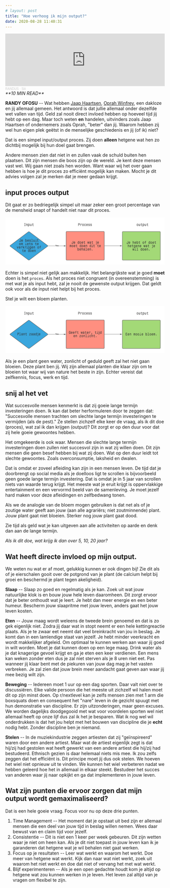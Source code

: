 ```yaml
---
# layout: post
title: "Hoe verhoog ik mijn output?"
date: 2020-08-28 11:40:31
---
```

<iframe width="100%" height="166" scrolling="no" frameborder="no" allow="autoplay" src="https://w.soundcloud.com/player/?url=https%3A//api.soundcloud.com/tracks/751769857&color=%23daa51f&auto_play=false&hide_related=false&show_comments=true&show_user=true&show_reposts=false&show_teaser=true"></iframe><div style="font-size: 10px; color: #cccccc;line-break: anywhere;word-break: normal;overflow: hidden;white-space: nowrap;text-overflow: ellipsis; font-family: Interstate,Lucida Grande,Lucida Sans Unicode,Lucida Sans,Garuda,Verdana,Tahoma,sans-serif;font-weight: 100;"><a href="https://soundcloud.com/randus95" title="RANDUS" target="_blank" style="color: #cccccc; text-decoration: none;">RANDUS</a> · <a href="https://soundcloud.com/randus95/siii" title="Siii" target="_blank" style="color: #cccccc; text-decoration: none;">Siii</a></div>

<link rel="stylesheet" href="https://cdnjs.cloudflare.com/ajax/libs/font-awesome/4.7.0/css/font-awesome.min.css">
<i class="fa fa-clock-o" aria-hidden="true" style="fontsize:20px"> **10 MIN READ**</i>

**RANDY OFOSU** -- Wat hebben <a href="https://nl.wikipedia.org/wiki/Jaap_Haartsen">Jaap Haartsen</a>, <a href="https://nl.wikipedia.org/wiki/Oprah_Winfrey" target="_blank">Oprah Winfrey</a>, een dakloze en jij allemaal gemeen. Het antwoord is dat jullie allemaal onder dezelfde wet vallen van tijd. Geld zal nooit direct invloed hebben op hoeveel tijd jij hebt op een dag. Maar toch weten **en** handelen, uitvinders zoals Jaap Haartsen of ondernemers zoals Oprah, "beter" dan jij. Waarom hebben zij wel hun eigen plek geëtst in de menselijke geschiedenis en jij (of ik) niet? 

Dat is een simpel input/output proces. Zij doen **alleen** hetgene wat hen zo dichtbij mogelijk bij hun doel gaat brengen. 

Andere mensen zien dat niet in en zullen vaak de schuld buiten hen plaatsen. Dit zijn mensen die boos zijn op de wereld. Je kent deze mensen vast wel. Wij gaan niet zoals hen worden. Want waar wij het over gaan hebben is hoe je dit proces zo efficiënt mogelijk kan maken. Mocht je dit advies volgen zal je merken dat je meer gedaan krijgt. 

## input proces output
Dit gaat er zo bedriegelijk simpel uit maar zeker een groot percentage van de mensheid snapt of handelt niet naar dit proces. 

<img src="/assets/img/inputoutput.png" title="De input output model" alt="De input output model">

Echter is simpel niet gelijk aan makkelijk. Het belangrijkste wat je goed **moet** doen is het `proces`. Als het proces niet congruent (in overeenstemming) is met wat je als input hebt, zal je nooit de gewenste output krijgen. Dat geldt ook voor als de input niet helpt bij het proces.

Stel je wilt een bloem planten. 

<img src="/assets/img/bloem_plant_proces.png" title="De input output model bloem editie" alt="input out model bloem editie">

Als je een plant geen water, zonlicht of geduld geeft zal het niet gaan bloeien. Deze plant ben jij. Wij zijn allemaal planten die klaar zijn om te bloeien tot waar wij van nature het beste in zijn. Echter vereist dat zelfkennis, focus, werk en tijd.

## snij al het vet
Wat succesvolle mensen kenmerkt is dat zij goeie lange termijn investeringen doen. Ik kan dat beter herformuleren door te zeggen dat: "Succesvolle mensen trachten om slechte lange termijn investeringen te vermijden (als de pest)." Ze stellen zichzelf elke keer de vraag, als ik dit doe (proces), wat zal ik dan krijgen (output)? Dit zorgt er op den duur voor dat zij hele goeie gewoontes hebben.

Het omgekeerde is ook waar. Mensen die slechte lange termijn investeringen doen zullen niet succesvol zijn in wat zij willen doen. Dit zijn mensen die geen besef hebben bij wat zij doen. Wat op den duur leidt tot slechte gewoontes. Zoals overconsumptie, laksheid en dwalen.

Dat is omdat er zoveel afleiding kan zijn in een mensen leven. De tijd dat je doorbrengt op social media als je doelloos ligt te scrollen is bijvoorbeeld geen goede lange termijn investering. Dat is omdat je in 5 jaar van scrollen niets van waarde terug krijgt. Het meeste wat je eruit krijgt is oppervlakkige entertainment en een vervormd beeld van de samenleving. Je moet jezelf hard maken voor deze afleidingen en zelfbedwang tonen.

Als we de analogie van de bloem mogen gebruiken is dat net als of je zoutige water geeft aan jouw (aan alle agrariërs; niet zoutminnende) plant. Jouw plant gaat niet bloeien. Sterker nog jouw plant gaat dood. 

Zie tijd als geld wat je kan uitgeven aan alle activiteiten op aarde en denk dan aan de lange termijn.

*Als ik dit doe, wat krijg ik dan over 5, 10, 20 jaar?*

## Wat heeft directe invloed op mijn output.
We weten nu wat er af moet, gelukkig kunnen er ook dingen bij! Zie dit als of je eierschalen gooit over de potgrond van je plant (de calcium helpt bij groei en beschermd je plant tegen akeligheid).  

**Slaap** -- Slaap zo goed en regelmatig als je kan. Zoek uit wat jouw natuurlijke klok is en bouw jouw hele leven daaromheen. Dit zorgt ervoor dat je beter onthoudt wat je leert. Je hebt dan meer energie en een beter humeur. Bescherm jouw slaapritme met jouw leven, anders gaat het jouw leven kosten.

**Eten** -- Jouw maag wordt weleens de tweede brein genoemd en dat is zo gek eigenlijk niet. Zodra jij daar wat in stopt neemt er een hele kettingreactie plaats. Als je te zwaar eet neemt dat veel breinkracht van jou in beslag. Je komt dan in een lamlendige staat van jezelf. Je hebt minder veerkracht en wordt makkelijker afgeleid. Om optimaal te kunnen werken aan waar jij goed in wilt worden. Moet je dat kunnen doen op een lege maag. Drink water als je dat knagerige gevoel krijgt en ga je eten een keer verdienen. Een mens kan weken zonder eten dus je zal niet sterven als je 8 uren niet eet. Pas wanneer jij klaar bent met de piekuren van jouw dag mag je het vasten verbreken. Je zal zien dat jouw brein meer aandacht gaat geven aan waar jij mee bezig wilt zijn. 

**Beweging** -- Iedereen moet 1 uur op een dag sporten. Daar valt niet over te discussiëren. Elke valide persoon die het meeste uit zichzelf wil halen moet dit op zijn minst doen. Op r/nextlevel kan je zelfs mensen zien met 1 arm die boxsquats doen en consequent het "nare" leven in de gezicht spuugt met hun demonstratie van discipline. Er zijn uitzonderingen, maar geen excuses. We worden dagelijks doodgegooid met wat voor voordelen sporten wel niet allemaal heeft op onze lijf dus zal ik het je besparen. Wat ik nog wel wil onderdrukken is dat het jou helpt met het bouwen van discipline die je **echt** nodig hebt. Zonder discipline ben je niemand.

**Stelen** -- In de muziekindustrie zeggen artiesten dat zij "geïnspireerd" waren door een andere artiest. Maar wat de artiest eigenlijk zegt is dat hij/zij had gestolen wat heeft gewerkt van een andere artiest die hij/zij had bestudeerd. Ethnisch gezien is daar helemaal niets mis mee. Ik zou zelfs zeggen dat het efficiënt is. Dit principe moet jij dus ook stelen. We hoeven het wiel niet opnieuw uit te vinden. We kunnen het wiel verbeteren nadat we hebben geleerd hoe het in allemaal in elkaar steekt. Bestudeer het succes van anderen waar jij naar opkijkt en ga dat implementeren in jouw leven.  

## Wat zijn punten die ervoor zorgen dat mijn output wordt gemaximaliseerd? 
Dat is een hele goeie vraag. Focus voor nu op deze drie punten. 
1. Time Management -- Het moment dat je opstaat uit bed zijn er allemaal mensen die een deel van jouw tijd in beslag willen nemen. Wees daar bewust van en claim tijd voor jezelf.
2. Consistentie -- Dit is niet een 1 keer per week gebeuren. Dit zijn wetten waar je niet om heen kan. Als je dit niet toepast in jouw leven kan ik je garanderen dat hetgene wat je wil behalen niet gaat werken.
3. Focus op je resultaten -- Leer wat werkt en waarom het werkt. Doe meer van hetgene wat werkt. Kijk dan naar wat niet werkt, zoek uit waarom het niet werkt en doe dat niet of vervang het met wat werkt.
4. Blijf experimenteren -- Als je een open gedachte houdt kom je altijd op hetgene wat zou kunnen werken in je leven. Het leven zal altijd van je vragen om flexibel te zijn.